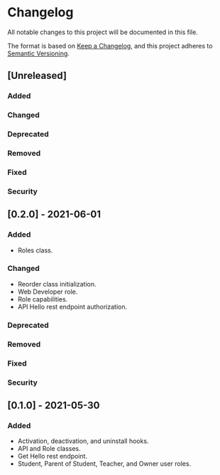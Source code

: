 # Changelog
All notable changes to this project will be documented in this file.

The format is based on [Keep a Changelog](https://keepachangelog.com/en/1.0.0/),
and this project adheres to [Semantic Versioning](https://semver.org/spec/v2.0.0.html).

## [Unreleased]

### Added

### Changed

### Deprecated

### Removed

### Fixed

### Security

## [0.2.0] - 2021-06-01

### Added
- Roles class.

### Changed
- Reorder class initialization.
- Web Developer role.
- Role capabilities.
- API Hello rest endpoint authorization.

### Deprecated

### Removed

### Fixed

### Security

## [0.1.0] - 2021-05-30

### Added
- Activation, deactivation, and uninstall hooks.
- API and Role classes.
- Get Hello rest endpoint.
- Student, Parent of Student, Teacher, and Owner user roles.
